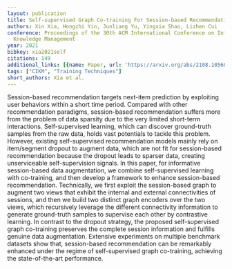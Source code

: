 ```yaml
---
layout: publication
title: Self-supervised Graph Co-training For Session-based Recommendation
authors: Xin Xia, Hongzhi Yin, Junliang Yu, Yingxia Shao, Lizhen Cui
conference: Proceedings of the 30th ACM International Conference on Information &amp;
  Knowledge Management
year: 2021
bibkey: xia2021self
citations: 149
additional_links: [{name: Paper, url: 'https://arxiv.org/abs/2108.10560'}]
tags: ["CIKM", "Training Techniques"]
short_authors: Xia et al.
---
```

Session-based recommendation targets next-item prediction by exploiting user
behaviors within a short time period. Compared with other recommendation
paradigms, session-based recommendation suffers more from the problem of data
sparsity due to the very limited short-term interactions. Self-supervised
learning, which can discover ground-truth samples from the raw data, holds vast
potentials to tackle this problem. However, existing self-supervised
recommendation models mainly rely on item/segment dropout to augment data,
which are not fit for session-based recommendation because the dropout leads to
sparser data, creating unserviceable self-supervision signals. In this paper,
for informative session-based data augmentation, we combine self-supervised
learning with co-training, and then develop a framework to enhance
session-based recommendation. Technically, we first exploit the session-based
graph to augment two views that exhibit the internal and external
connectivities of sessions, and then we build two distinct graph encoders over
the two views, which recursively leverage the different connectivity
information to generate ground-truth samples to supervise each other by
contrastive learning. In contrast to the dropout strategy, the proposed
self-supervised graph co-training preserves the complete session information
and fulfills genuine data augmentation. Extensive experiments on multiple
benchmark datasets show that, session-based recommendation can be remarkably
enhanced under the regime of self-supervised graph co-training, achieving the
state-of-the-art performance.
